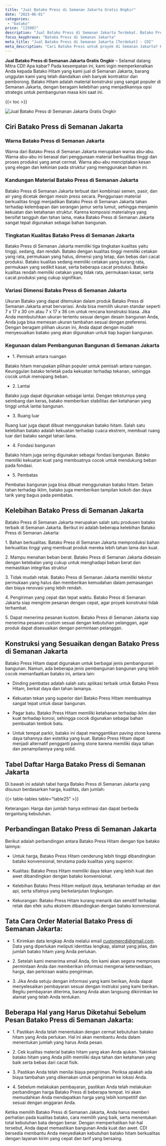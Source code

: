 ```yaml
---
title: "Jual Batako Press di Semanan Jakarta Gratis Ongkir"
date: "2023-06-01"
categories:
 - "batako"
price: "[2500]"
description: "Jual Batako Press di Semanan Jakarta Terdekat. Batako Press ini sering dipakai dalam proyek pembangunan sebagai material dinding yang kuat dan awet. Hubungi kami untuk informasi lebih lanjut."
focus_keyphrase: "Batako Press di Semanan Jakarta"
meta_title: "Jual Batako Press di Semanan Jakarta [Terdekat] - CDI"
meta_description: "Cari Batako Press untuk proyek di Semanan Jakarta? Kami menyediakan Batako Press berkualitas untuk bahan bangunan dinding. Raih penawaran terbaik sekarang."
---
```


**Jual Batako Press di Semanan Jakarta Gratis Ongkir** – Selamat datang Mitra CDI! Apa kabar? Pada kesempatan ini, kami ingin memperkenalkan Anda kepada Batako Hitam yang kami jual di Semanan Jakarta, barang unggulan kami yang telah diandalkan oleh banyak kontraktor dan pemborong. Batako Hitam adalah material konstruksi yang sangat populer di Semanan Jakarta, dengan beragam kelebihan yang menjadikannya opsi strategis untuk pembangunan masa kini saat ini.

{{< toc >}}

![Jual Batako Press di Semanan Jakarta Gratis Ongkir](/images/batako/batako-press-22.jpg)

## Ciri Batako Press di Semanan Jakarta

### Warna Batako Press di Semanan Jakarta

Warna dari Batako Press di Semanan Jakarta merupakan warna abu-abu. Warna abu-abu ini berasal dari penggunaan material berkualitas tinggi dan proses produksi yang amat cermat. Warna abu-abu menciptakan kesan yang elegan dan kekinian pada struktur yang menggunakan bahan ini.

### Kandungan Material Batako Press di Semanan Jakarta

Batako Press di Semanan Jakarta terbuat dari kombinasi semen, pasir, dan air yang dicetak dengan mesin press secara. Penggunaan material berkualitas tinggi menjadikan Batako Press di Semanan Jakarta tahan terhadap kelembapan dan serangan jamur serta lumut, sehingga menjamin kekuatan dan ketahanan struktur. Karena komposisi materialnya yang bersifat tangguh dan tahan lama, maka Batako Press di Semanan Jakarta sangat tepat digunakan sebagai bahan bangunan.

### Tingkatan Kualitas Batako Press di Semanan Jakarta

Batako Press di Semanan Jakarta memiliki tiga tingkatan kualitas yaitu tinggi, sedang, dan rendah. Batako dengan kualitas tinggi memiliki cetakan yang rata, permukaan yang halus, dimensi yang tetap, dan bebas dari cacat produksi. Batako kualitas sedang memiliki cetakan yang kurang rata, permukaan yang sedikit kasar, serta beberapa cacat produksi. Batako kualitas rendah memiliki cetakan yang tidak rata, permukaan kasar, serta cacat produksi yang cukup signifikan.

### Variasi Dimensi Batako Press di Semanan Jakarta

Ukuran Batako yang dapat ditemukan dalam produk Batako Press di Semanan Jakarta amat bervariasi. Anda bisa memilih ukuran standar seperti 7 x 17 x 30 cm atau 7 x 17 x 36 cm untuk rencana konstruksi biasa. Jika Anda membutuhkan ukuran tertentu sesuai dengan desain bangunan Anda, Anda juga bisa memesan ukuran tambahan sesuai dengan preferensi. Dengan beragam pilihan ukuran ini, Anda dapat dengan mudah menyesuaikan batako yang akan digunakan untuk tiap bagian bangunan.

### Kegunaan dalam Pembangunan Bangunan di Semanan Jakarta

*   1\. Pemisah antara ruangan

Batako hitam merupakan pilihan populer untuk pemisah antara ruangan. Keunggulan batako terletak pada kekuatan terhadap tekanan, sehingga cocok untuk menopang beban.

*   2\. Lantai

Batako juga dapat digunakan sebagai lantai. Dengan teksturnya yang seimbang dan keras, batako memberikan stabilitas dan ketahanan yang tinggi untuk lantai bangunan.

*   3\. Ruang luar

Ruang luar juga dapat dibuat menggunakan batako hitam. Salah satu kelebihan batako adalah kekuatan terhadap cuaca ekstrem, membuat ruang luar dari batako sangat tahan lama.

*   4\. Fondasi bangunan

Batako hitam juga sering digunakan sebagai fondasi bangunan. Batako memiliki kekuatan kuat yang membuatnya cocok untuk mendukung beban pada fondasi.

*   5\. Pembatas

Pembatas bangunan juga bisa dibuat menggunakan batako hitam. Selain tahan terhadap iklim, batako juga memberikan tampilan kokoh dan daya tarik yang bagus pada pembatas.

## Kelebihan Batako Press di Semanan Jakarta

Batako Press di Semanan Jakarta merupakan salah satu produsen batako terbaik di Semanan Jakarta. Berikut ini adalah beberapa kelebihan Batako Press di Semanan Jakarta:

1\.  Bahan berkualitas. Batako Press di Semanan Jakarta memproduksi bahan berkualitas tinggi yang membuat produk mereka lebih tahan lama dan kuat.

2\.  Mampu menahan beban berat. Batako Press di Semanan Jakarta didesain dengan ketebalan yang cukup untuk menghadapi beban berat dan memastikan integritas struktur

3\.  Tidak mudah retak. Batako Press di Semanan Jakarta memiliki tekstur permukaan yang halus dan memberikan kemudahan dalam pemasangan dan biaya renovasi yang lebih rendah.

4\.  Pengiriman yang cepat dan tepat waktu. Batako Press di Semanan Jakarta siap mengirim pesanan dengan cepat, agar proyek konstruksi tidak terhambat.

5\.  Dapat menerima pesanan kustom. Batako Press di Semanan Jakarta siap menerima pesanan custom sesuai dengan kebutuhan pelanggan, agar produk dapat disesuaikan dengan permintaan pelanggan.

## Konstruksi yang Sesuaikan dengan Batako Press di Semanan Jakarta

Batako Press Hitam dapat digunakan untuk berbagai jenis pembangunan bangunan. Namun, ada beberapa jenis pembangunan bangunan yang lebih cocok memanfaatkan batako ini, antara lain:

*   Dinding pembatas adalah salah satu aplikasi terbaik untuk Batako Press Hitam, berkat daya dan tahan lamanya.

*   Kekuatan tekan yang superior dari Batako Press Hitam membuatnya sangat tepat untuk dasar bangunan.

*   Pagar batu. Batako Press Hitam memiliki ketahanan terhadap iklim dan kuat terhadap korosi, sehingga cocok digunakan sebagai bahan pembuatan tembok batu.

*   Untuk tempat parkir, batako ini dapat menggantikan paving stone karena daya tahannya dan estetika yang kuat. Batako Press Hitam dapat menjadi alternatif pengganti paving stone karena memiliki daya tahan dan penampilannya yang solid.

## Tabel Daftar Harga Batako Press di Semanan Jakarta

Di bawah ini adalah tabel harga Batako Press di Semanan Jakarta yang disusun berdasarkan harga, kualitas, dan jumlah:

{{< table-tables table="table25" >}}

Keterangan: Harga dan jumlah hanya estimasi dan dapat berbeda tergantung kebutuhan.

## Perbandingan Batako Press di Semanan Jakarta

Berikut adalah perbandingan antara Batako Press Hitam dengan tipe batako lainnya:

*   Untuk harga, Batako Press Hitam cenderung lebih tinggi dibandingkan batako konvensional, terutama pada kualitas yang superior.

*   Kualitas: Batako Press Hitam memiliki daya tekan yang lebih kuat dan awet dibandingkan dengan batako konvensional.

*   Kelebihan Batako Press Hitam meliputi daya, ketahanan terhadap air dan api, serta sifatnya yang berkelanjutan lingkungan.

*   Kekurangan: Batako Press Hitam kurang menarik dan sensitif terhadap retak dan efek suhu ekstrem dibandingkan dengan batako konvensional.

## Tata Cara Order Material Batako Press di Semanan Jakarta:

*   1\. Kirimkan data lengkap Anda melalui email customercdi@gmail.com. Data yang diperlukan meliputi identitas lengkap, alamat yang jelas, dan jumlah batako hitam yang Anda perlukan.

*   2\. Setelah kami menerima email Anda, tim kami akan segera memproses permintaan Anda dan memberikan informasi mengenai ketersediaan, harga, dan perkiraan waktu pengiriman.

*   3\. Jika Anda setuju dengan informasi yang kami berikan, Anda dapat menyelesaikan pembayaran sesuai dengan instruksi yang kami berikan. Begitu pembayaran diterima, barang Anda akan langsung dikirimkan ke alamat yang telah Anda tentukan.

## Beberapa Hal yang Harus Diketahui Sebelum Pesan Batako Press di Semanan Jakarta:

*   1\. Pastikan Anda telah menentukan dengan cermat kebutuhan batako hitam yang Anda perlukan. Hal ini akan membantu Anda dalam menentukan jumlah yang harus Anda pesan.

*   2\. Cek kualitas material batako hitam yang akan Anda ajukan. Yakinkan batako hitam yang Anda pilih memiliki daya tahan dan ketahanan yang baik serta bebas dari cacat fisik.

*   3\. Pastikan Anda telah menilai biaya pengiriman. Periksa apakah ada biaya tambahan yang dikenakan untuk pengiriman ke lokasi Anda.

*   4\. Sebelum melakukan pembayaran, pastikan Anda telah melakukan perbandingan harga Batako Press di beberapa tempat. Ini akan memudahkan Anda mendapatkan harga yang lebih kompetitif dan sesuai dengan anggaran Anda.

Ketika memilih Batako Press di Semanan Jakarta, Anda harus memberi perhatian pada kualitas batako, cara memilih yang baik, serta menentukan total kebutuhan bata dengan benar. Dengan memperhatikan hal-hal tersebut, Anda dapat memastikan bangunan Anda kuat dan awet. CDI bersedia membantu Anda menyediakan kebutuhan batako hitam berkualitas dengan layanan kirim yang cepat dan tarif yang bersaing.